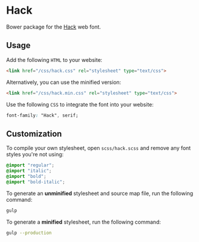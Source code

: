 # Hack

Bower package for the [Hack](https://github.com/chrissimpkins/Hack) web font.

## Usage

Add the following `HTML` to your website:

````html
<link href="/css/hack.css" rel="stylesheet" type="text/css">
````

Alternatively, you can use the minified version:

````html
<link href="/css/hack.min.css" rel="stylesheet" type="text/css">
````

Use the following `CSS` to integrate the font into your website:

````css
font-family: "Hack", serif;
````

## Customization

To compile your own stylesheet, open `scss/hack.scss` and remove any font styles you're not using:

````scss
@import "regular";
@import "italic";
@import "bold";
@import "bold-italic";
````

To generate an **unminified** stylesheet and source map file, run the following command:

````bash
gulp
````

To generate a **minified** stylesheet, run the following command:

````bash
gulp --production
````